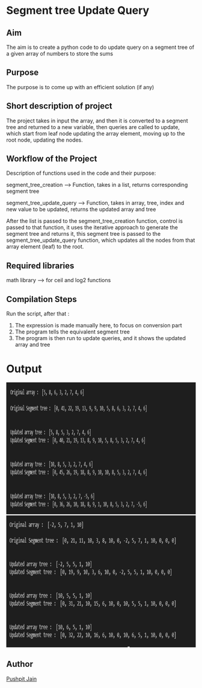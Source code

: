 # Segment tree Update Query

## Aim

The aim is to create a python code to do update query on a segment tree of a given array of numbers to store the sums

## Purpose

The purpose is to come up with an efficient solution (if any)

## Short description of project

The project takes in input the array,
and then it is converted to a segment tree and returned to a new variable,
then queries are called to update, which start from leaf node updating the array element,
moving up to the root node, updating the nodes.

## Workflow of the Project

Description of functions used in the code and their purpose:

segment_tree_creation --> Function, takes in a list, returns corresponding segment tree

segment_tree_update_query --> Function, takes in array, tree, index and new value to be updated, returns the updated array and tree

After the list is passed to the segment_tree_creation function, control is passed to that function, it uses the iterative approach to generate the segment tree and returns it,
this segment tree is passed to the segment_tree_update_query function, which updates all the nodes from that array element (leaf) to the root.

## Required libraries

math library --> for ceil and log2 functions

## Compilation Steps

Run the script, after that :

1.  The expression is made manually here, to focus on conversion part
2.  The program tells the equivalent segment tree
3.  The program is then run to update queries, and it shows the updated array and tree

# Output

<img width = 800 height = 350 src="../Segment Tree Update Query/Images/update_query_output1.PNG">
<img width = 800 height = 350 src="../Segment Tree Update Query/Images/update_query_output2.PNG">

## Author

[Pushpit Jain](https://github.com/pushpit-J19)
